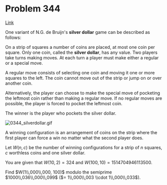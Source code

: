 # Problem 344

[Link](https://projecteuler.net/problem=344)

One variant of N.G. de Bruijn's **silver dollar** game can be described as follows:

On a strip of squares a number of coins are placed, at most one coin per square. Only one coin, called the **silver dollar**, has any value. Two players take turns making moves. At each turn a player must make either a regular or a special move.

A regular move consists of selecting one coin and moving it one or more squares to the left. The coin cannot move out of the strip or jump on or over another coin.

Alternatively, the player can choose to make the special move of pocketing the leftmost coin rather than making a regular move. If no regular moves are possible, the player is forced to pocket the leftmost coin.

The winner is the player who pockets the silver dollar.

![0344_silverdollar.gif](resources/images/0344_silverdollar.gif?1678992056)  

A winning configuration is an arrangement of coins on the strip where the first player can force a win no matter what the second player does.

Let $W(n,c)$ be the number of winning configurations for a strip of $n$ squares, $c$ worthless coins and one silver dollar.

You are given that $W(10,2) = 324$ and $W(100,10) = 1514704946113500$.

Find $W(1\\,000\\,000, 100)$ modulo the semiprime $1000\\,036\\,000\\,099$ ($= 1\\,000\\,003 \\cdot 1\\,000\\,033$).